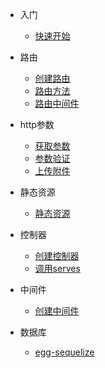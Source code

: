 * 入门

  * [快速开始](egg/start.md)
  
* 路由
  * [创建路由](egg/router.md)
  * [路由方法](egg/router_method.md)
  * [路由中间件](egg/router_middleware.md)
* http参数
  * [获取参数](egg/parameter.md)
  * [参数验证](egg/validation.md)
  * [上传附件](egg/http_file.md)
* 静态资源
  * [静态资源](egg/static_resource.md)
* 控制器
  * [创建控制器](egg/controller_create.md)
  * [调用serves](egg/serves_serves.md)
* 中间件
  * [创建中间件](egg/middleware.md)
* 数据库
  * [egg-sequelize](egg/sequelize.md)